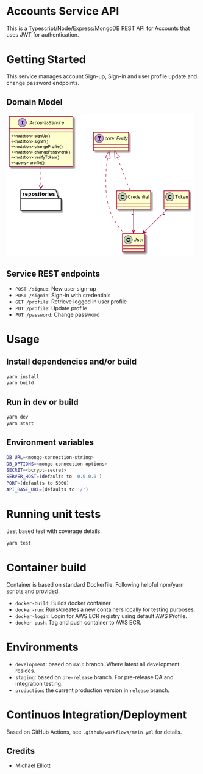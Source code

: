 # Accounts Service API

This is a Typescript/Node/Express/MongoDB REST API for Accounts that uses JWT for authentication.

# Getting Started
This service manages account Sign-up, Sign-in and user profile update and change password endpoints.

## Domain Model
![UML Diagram](design/Domain.png)

## Service REST endpoints
- `POST /signup`: New user sign-up 
- `POST /signin`: Sign-in with credentials
- `GET /profile`: Retrieve logged in user profile
- `PUT /profile`: Update profile
- `PUT /password`: Change password

# Usage

## Install dependencies and/or build
```bash
yarn install
yarn build
```

## Run in dev or build
```bash
yarn dev
yarn start
```

## Environment variables

```bash
DB_URL=<mongo-connection-string>
DB_OPTIONS=<mongo-connection-options>
SECRET=<bcrypt-secret>
SERVER_HOST=(defaults to '0.0.0.0')
PORT=(defaults to 5000)
API_BASE_URI=(defaults to '/')
```

# Running unit tests
Jest based test with coverage details.
```bash
yarn test
```

# Container build
Container is based on standard Dockerfile. Following helpful npm/yarn scripts and provided.
- `docker-build`: Builds docker container
- `docker-run`: Runs/creates a new containers locally for testing purposes.
- `docker-login`: Login for AWS ECR registry using default AWS Profile.
- `docker-push`: Tag and push container to AWS ECR.

# Environments
- `development`: based on `main` branch. Where latest all development resides.
- `staging`: based on `pre-release` branch. For pre-release QA and integration testing.
- `production`: the current production version in `release` branch.

# Continuos Integration/Deployment
Based on GitHub Actions, see `.github/workflows/main.yml` for details.

## Credits

- Michael Elliott
